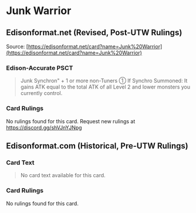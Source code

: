 # Junk Warrior

## Edisonformat.net (Revised, Post-UTW Rulings)

Source: [https://edisonformat.net/card?name=Junk%20Warrior](https://edisonformat.net/card?name=Junk%20Warrior)

### Edison-Accurate PSCT

> Junk Synchron" + 1 or more non-Tuners
> ① If Synchro Summoned: It gains ATK equal to the total ATK of all Level 2 and lower monsters you currently control.

### Card Rulings

No rulings found for this card. Request new rulings at https://discord.gg/shVJnYJNpg


## Edisonformat.com (Historical, Pre-UTW Rulings)

### Card Text

> No card text available for this card.

### Card Rulings

No rulings found for this card.


